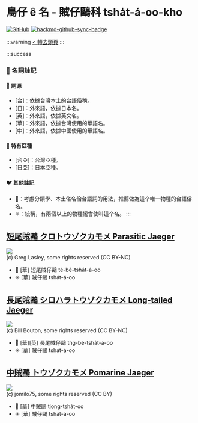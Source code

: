 # 鳥仔 ê 名 - 賊仔鷗科 tsha̍t-á-oo-kho

[![GitHub](https://img.shields.io/badge/GitHub-black?logo=github)](https://github.com/siansiansu/tsiau-a-e-mia)
[![hackmd-github-sync-badge](https://hackmd.io/I5xNuGidRpKO7o_h3sA_gg/badge)](https://hackmd.io/I5xNuGidRpKO7o_h3sA_gg)

:::warning
[< 轉去頭頁](https://hackmd.io/@siansiansu/Hy4VzNvha)
:::

:::success
### 📖 名詞註記

#### 📎 詞源

- [台]：依據台灣本土的台語俗稱。
- [日]：外來語，依據日本名。
- [英]：外來語，依據英文名。
- [華]：外來語，依據台灣使用的華語名。
- [中]：外來語，依據中國使用的華語名。

#### 🎏 特有亞種

- [台亞]：台灣亞種。
- [日亞]：日本亞種。

#### 🐦 其他註記

- 🎯：考慮分類學、本土俗名佮台語詞的用法，推薦做為這个唯一物種的台語俗名。
- ✳️：統稱，有兩個以上的物種攏會使叫這个名。
:::

## [短尾賊鷗 クロトウゾクカモメ Parasitic Jaeger](https://ebird.org/species/parjae)

![](https://inaturalist-open-data.s3.amazonaws.com/photos/208289/medium.jpg)
<br/>
(c) Greg Lasley, some rights reserved (CC BY-NC)

- 🎯 [華] 短尾賊仔鷗 té-bé-tsha̍t-á-oo
- ✳️ [華] 賊仔鷗 tsha̍t-á-oo

## [長尾賊鷗 シロハラトウゾクカモメ Long-tailed Jaeger](https://ebird.org/species/lotjae)

![](https://inaturalist-open-data.s3.amazonaws.com/photos/19757/medium.jpg)
<br/>
(c) Bill Bouton, some rights reserved (CC BY-NC)

- 🎯 [華][英] 長尾賊仔鷗 tn̂g-bé-tsha̍t-á-oo
- ✳️ [華] 賊仔鷗 tsha̍t-á-oo

## [中賊鷗 トウゾクカモメ Pomarine Jaeger](https://ebird.org/species/pomjae)

![](https://inaturalist-open-data.s3.amazonaws.com/photos/19752/medium.jpg)
<br/>
(c) jomilo75, some rights reserved (CC BY)

- 🎯 [華] 中賊鷗 tiong-tsha̍t-oo
- ✳️ [華] 賊仔鷗 tsha̍t-á-oo
